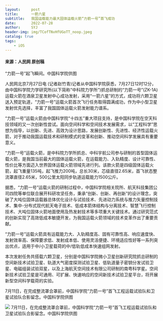 ```yaml
---
layout:     post
title:      一箭六星
subtitle:   我国运载能力最大固体运载火箭“力箭一号”首飞成功
date:       2022-07-28
author:     SYJ
header-img: img/TCofTNvHfUGoTT_noop.jpeg
catalog: true
tags:
    - iOS
---
```


#### 来源：人民网 原创稿


“力箭一号”起飞瞬间。中国科学院供图

人民网北京7月27日电 (记者赵竹青)记者从中国科学院获悉，7月27日12时12分，由中国科学院力学研究所(以下简称“中科院力学所”)抓总研制的“力箭一号”(ZK-1A)运载火箭在酒泉卫星发射中心成功发射，采用“一箭六星”的方式，成功将六颗卫星送入预定轨道，“力箭一号”运载火箭首次飞行任务取得圆满成功，作为中小型卫星发射优先选择，丰富了我国固体运载火箭发射能力谱系。

“力箭一号”运载火箭由中国科学院“十四五”重大项目支持，是中国科学院在空天科技领域的又一次创新性尝试。面向空间科学和空间技术发展需求，以“工程科学”思想为指导，以创新、先进、高效为设计思路，发展创新性、先进性、经济性运载火箭，对于推动我国运载技术和研制模式的变革和创新、推动空间科学发展具有重要意义。

“力箭一号”运载火箭，是中科院力学所抓总、中科宇航公司参与研制的首型固体运载火箭，是我国当前最大的固体运载火箭，在运载能力、入轨精度、设计可靠性、性价比等方面迈入世界固体运载火箭领域先进行列。该款火箭是四级固体运载火箭，起飞重量135吨，起飞推力200吨，总长30米，芯级直径2.65米，首飞状态整流罩直径2.65米，500公里太阳同步轨道运载能力1500公斤。

据悉，“力箭一号”运载火箭的研制过程中，中国科学院相关院所、航天科技集团公司四院等单位联合展开科研攻坚任务，秉承“创新、创新、再创新”的设计理念，突破了大吨位固体运载器总体优化设计与试验技术、先进动力系统与推力矢量控制技术、集中-分布式现代航天电子技术、低成本箭体结构与分离技术、智慧飞行控制技术、大吨位固体火箭地面使用及热发射技术等多项重大关键技术。通过研究范式的创新实现了高效低成本敏捷开发，为我国运载火箭领域的技术变革作出了重要贡献。

“力箭一号”运载火箭具有运载能力大、入轨精度高、固有可靠性高、响应速度快、发射效率高、保障要求低、发射成本低、使用灵活便捷、环境适应性好等一系列突出优点，适用于中/小卫星载荷的中/低轨低成本快速组网发射。

本次发射任务共搭载六颗卫星，分别是中国科学院微小卫星创新研究院抓总研制的空间新技术试验卫星、轨道大气密度探测试验卫星、低轨道量子密钥分发试验卫星、电磁组装试验双星，以及上海航天空间技术有限公司研制的南粤科学星。空间新技术试验卫星是可通用、可扩展、快速响应的空间新技术试验卫星平台，将开展新型空间科学载荷的实验。

7月11日，在完成整流罩合罩前，中国科学院“力箭一号”首飞工程运载试验队和卫星试验队合影留念。中国科学院供图

![](https://shiyunjie.github.io/img/TCofTPtItI7Vau_noop.jpeg)
7月11日，在完成整流罩合罩前，中国科学院“力箭一号”首飞工程运载试验队和卫星试验队合影留念。中国科学院供图

[](https://www.toutiao.com/article/7124941577839084039/?log_from=7071560b4a056_1658991843919)




